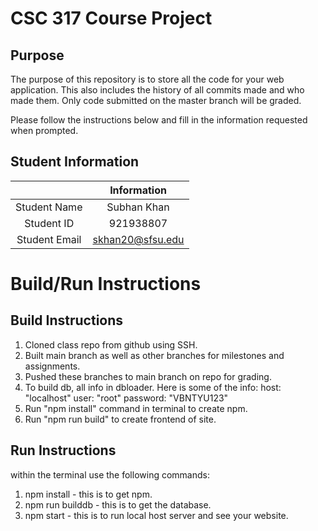 # CSC 317 Course Project

## Purpose

The purpose of this repository is to store all the code for your web application. This also includes the history of all commits made and who made them. Only code submitted on the master branch will be graded.

Please follow the instructions below and fill in the information requested when prompted.

## Student Information

|               | Information   |
|:-------------:|:-------------:|
| Student Name  | Subhan Khan     |
| Student ID    | 921938807       |
| Student Email | skhan20@sfsu.edu    |



# Build/Run Instructions

## Build Instructions
1. Cloned class repo from github using SSH.
2. Built main branch as well as other branches for milestones and assignments.
3. Pushed these branches to main branch on repo for grading.
4. To build db, all info in dbloader. Here is some of the info:
    host: "localhost"
    user: "root"
    password: "VBNTYU123"
5. Run "npm install" command in terminal to create npm.
6. Run "npm run build" to create frontend of site.

## Run Instructions
within the terminal use the following commands:
1. npm install - this is to get npm.
2. npm run builddb - this is to get the database.
3. npm start - this is to run local host server and see your website.

